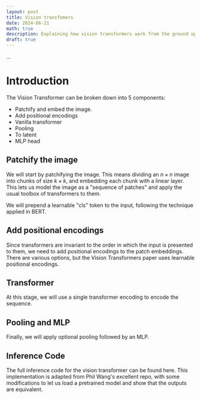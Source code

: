 ```yaml
---
layout: post
title: Vision transfomers
date: 2024-06-21
math: true
description: Explaining how vision transformers work from the ground up
draft: true
---
```


...

# Introduction

The Vision Transformer can be broken down into 5 components:

- Patchify and embed the image.
- Add positional encodings
- Vanilla transformer
- Pooling
- To latent
- MLP head

## Patchify the image

We will start by patchifying the image.  This means dividing an $n \times n$ image into chunks of size $k \times k$, and embedding each chunk with a linear layer.  This lets us model the image as a "sequence of patches" and apply the usual toolbox of transformers to them.

We will prepend a learnable "cls" token to the input, following the technique applied in BERT.

## Add positional encodings

Since transformers are invariant to the order in which the input is presented to them, we need to add positional encodings to the patch embeddings.  There are various options, but the Vision Transformers paper uses learnable positional encodings.

## Transformer

At this stage, we will use a single transformer encoding to encode the sequence.

## Pooling and MLP

Finally, we will apply optional pooling followed by an MLP.

## Inference Code

The full inference code for the vision transformer can be found here.  This implementation is adapted from Phil Wang's excellent repo, with some modifications to let us load a pretrained model and show that the outputs are equivalent.

